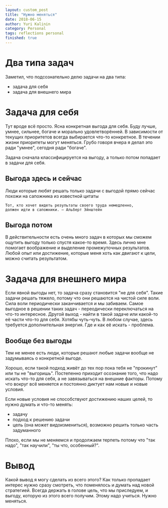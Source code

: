 ```yaml
---
layout: custom_post
title: "Нужно меняться"
date: 2018-06-15
author: Yuri Kalinin
category: Personal
tags: reflections personal
finished: true
---
```


# Два типа задач

Заметил, что подсознательно делю задачи на два типа:
* задача для себя
* задача для внешнего мира

# Задача для себя

Тут вроде всё просто. Ясна конкретная выгода для себя. 
Буду лучше, умнее, сильнее, богаче и морально удовлетворённей.
В зависимости от текущих приоритетов всегда выбирается что-то конкретное.
В течении жизни приоритеты могут меняться. Грубо говоря вчера я делал это ради "умнее", 
сегодня ради "богаче".

Задача сначала классифицируется на выгоду, а только потом попадает в задачи для себя.

## Выгода здесь и сейчас

Люди которые любят решать только задачи с выгодой прямо сейчас похожи на сапожника из известной цитаты
```
Тот, кто хочет видеть результаты своего труда немедленно, 
должен идти в сапожники. — Альберт Эйнштейн
```

## Выгода потом

В действительности есть очень много задач в которых мы сможем ощутить выгоду только спустя какое-то время.
Здесь лично мне помогает воображение и выделение промежуточных результатов.
Любой опыт или достижение, которые меня хоть как двигают к цели, можно считать результатом.

# Задача для внешнего мира

Если явной выгоды нет, то задача сразу становится "не для себя". Такие задачи решать тяжело,
потому что они решаются на чистой силе воли. Сила воли периодически заканчивается и мы забиваем.
Самое выгодное в решении таких задач - переодически переключаться на что-то интересное.
Другой выход - найти в такой задаче или какой-то её части что-то для себя. Хотябы чуть-чуть.
В любом случае, здесь требуется дополнительная энергия. Где и как её искать - проблема.

## Вообще без выгоды

Тем не менее есть люди, которые решают любые задачи вообще не задумываясь о конкретной выгоде.

Хорошо, если такой подход живёт до тех пор пока тебя не "прокинут" или ты не "выгоришь". 
Постепенно приходит осознание того, что надо искать что-то для себя, 
а не завязываться на внешние факторы. Потому что вокруг всё меняется и постоянно диктует нам новые и новые условия.

Если новые условия не способствуют достижению наших целей, то нужно думать и что-то менять:
* задачу 
* подход к решению задачи
* цель (она может видоизмениться), возможно решить только часть задуманного

Плохо, если мы не меняемся и продолжаем терпеть потому что "так надо", "так научили", "ты что, особенный?".

# Вывод

Какой вывод я могу сделать из всего этого?
Как только пропадает интерес нужно сразу смотреть, что поменялось и думать над новой стратегией.
Всегда держать в голове цель, что мы приследуем, и выгоду, которую из этого всего получим.
Этому надо учиться. Нужно меняться.
